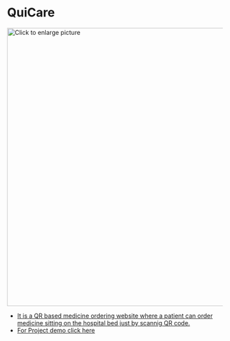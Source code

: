 # QuiCare
<a href="https://drive.google.com/file/d/1aTyXGO_W5DOjLYeoFB4Fx0PcU3D3juum/view?usp=sharing"><img src="https://drive.google.com/uc?export=view&id=1aTyXGO_W5DOjLYeoFB4Fx0PcU3D3juum" style="width: 650px; max-width: 100%; height: auto" title="Click to enlarge picture" />

- It is a QR based medicine ordering website where a patient can order medicine sitting on the hospital bed just by scannig QR code.
- For Project demo [click here](https://drive.google.com/file/d/1lfgF0MJf2SYk2guUgJeDIcQazv4WLK0O/view?usp=sharing)
